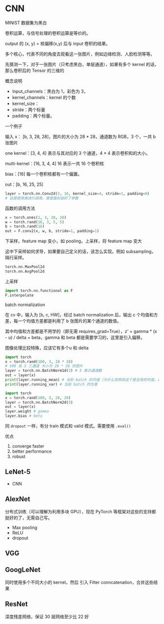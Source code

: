 # CNN

MINIST 数据集为黑白

卷积运算，与信号处理的卷积运算是等价的。

output 的 (x, y) = 核偏移(x,y) 后与 input 卷积的结果。 

多个核心，代表不同的角度去观看这一张图片，例如边缘检测、人脸检测等等。

先猜测一下，对于一张图片（只考虑黑白，单层通道），如果有多个 kernel 的话，那么卷积后的 Tensor 的三维的

概念说明

- Input_channels：黑白为 1，彩色为 3，
- kernel_channels：kernel 的个数
- kernel_size：
- stride：两个标量
- padding：两个标量。

一个例子

输入 x： [b, 3, 28, 28]，图片的大小为 28 * 28，通道数为 RGB，3 个，一共 b 张图片

one kernel：[3, 4, 4] 表示与其对应的 3 个通道，4 * 4 表示卷积和的大小。

multi-kernel：[16, 3, 4, 4] 16 表示一共 16 个卷积核

bias：[16] 每一个卷积核都有一个偏置。

out：[b, 16, 25, 25]

```python
layer = torch.nn.Conv2d(3, 16, kernel_size=4, stride=1, padding=0)
# 这是使用类进行调用，类里面封装好了参数
```

函数的调用方法

```python
x = torch.ones(1, 3, 28, 28)
w = torch.rand(16, 3, 5, 5)
b = torch.rand(16)
out = F.conv2(x, w, b, stride=1, padding=1)
```

下采样，feature map 变小，如 pooling，上采样，将 feature map 变大

这中下采样如何求导，如果要自己定义的话，该怎么实现。例如 subsampling，隔行采样。

```python
torch.nn.MaxPool2d
torch.nn.AvgPool2d
```

上采样

```python
import torch.nn.functional as F
F.interpolate
```

batch normalization

在 cv 中，输入为 [b, c, HW]，经过 batch normalization 后，输出 c 个均值和方差，每一个均值方差都是利用了 b 张图片的某个通道的数值。

其中均值和方差都是不用学的（即无需 requires_grad=True），z' = gamma * (x - u) / delta + beta，gamma 和 beta 都是需要学习的，这里是引入偏移。

图像处理比较特殊，应该它有多个u 和 delta

```python
import torch
x = torch.rand(100, 3, 28 * 28)
# 100 张 3 三通道 大小为 28 * 28 的图片
layer = torch.nn.BatchNorm1d(3) # 3 表示通道数
out = layer(x)
print(layer.running_mean) # 当前 batch 的均值（为什么视频说这个是全局的均值，即总的均值，而不是当前 batch 的均值，后面再查查文档）
print(layer.running_var) # 当前 batch 的方差
```
 
```python
import torch
x = torch.rand(100, 3, 28, 28)
layer = torch.nn.BatchNorm2d(3)
out = layer(x)
layer.weight # gamma
layer.bias # beta
```

同 `dropout` 一样，有分 train 模式和 valid 模式。需要使用 `.eval()`

优点

1. converge faster
2. better performance
3. robust

## LeNet-5

- CNN

## AlexNet

分布式训练（可以理解为利用多块 GPU），现在 PyTorch 等框架对这些的支持都挺好的了，无需自己写。

- Max pooling
- ReLU
- dropout

## VGG

## GoogLeNet

同时使用多个不同大小的 kernel，然后 引入 Filter conncatenation，合并这些结果

## ResNet

深度残差网络，保证 30 层网络至少比 22 好